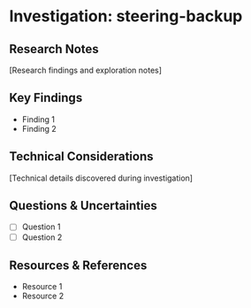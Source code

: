 # Investigation: steering-backup

## Research Notes
[Research findings and exploration notes]

## Key Findings
- Finding 1
- Finding 2

## Technical Considerations
[Technical details discovered during investigation]

## Questions & Uncertainties
- [ ] Question 1
- [ ] Question 2

## Resources & References
- Resource 1
- Resource 2
